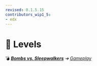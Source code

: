 ```yaml
---
revised: 0.1.5.15
contributors_wip1_5:
- edx
---
```


# 📁 Levels

💣 ***[Bombs vs. Sleepwalkers][home]** ➔ [Gameplay][gameplay]*

[home]: /README.md
[gameplay]: /gameplay/readme.md
